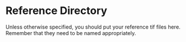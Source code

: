# Reference Directory

Unless otherwise specified, you should put your reference tif files here. Remember that they need to be named appropriately.
